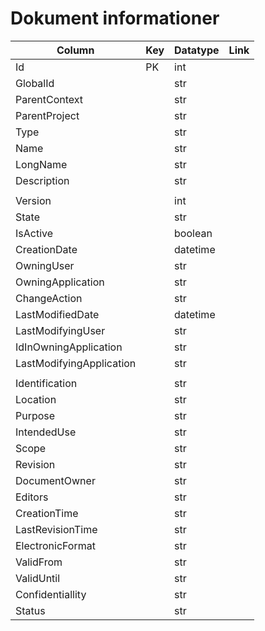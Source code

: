 # Dokument informationer

| Column                   | Key | Datatype | Link |
| ------------------------ | --- | -------- | ---- |
| Id                       | PK  | int      |      |
| GlobalId                 |     | str      |      |
| ParentContext            |     | str      |      |
| ParentProject            |     | str      |      |
| Type                     |     | str      |      |
| Name                     |     | str      |      |
| LongName                 |     | str      |      |
| Description              |     | str      |      |
|                          |     |          |      |
| Version                  |     | int      |      |
| State                    |     | str      |      |
| IsActive                 |     | boolean  |      |
| CreationDate             |     | datetime |      |
| OwningUser               |     | str      |      |
| OwningApplication        |     | str      |      |
| ChangeAction             |     | str      |      |
| LastModifiedDate         |     | datetime |      |
| LastModifyingUser        |     | str      |      |
| IdInOwningApplication    |     | str      |      |
| LastModifyingApplication |     | str      |      |
|                          |     |          |      |
| Identification           |     | str      |      |
| Location                 |     | str      |      |
| Purpose                  |     | str      |      |
| IntendedUse              |     | str      |      |
| Scope                    |     | str      |      |
| Revision                 |     | str      |      |
| DocumentOwner            |     | str      |      |
| Editors                  |     | str      |      |
| CreationTime             |     | str      |      |
| LastRevisionTime         |     | str      |      |
| ElectronicFormat         |     | str      |      |
| ValidFrom                |     | str      |      |
| ValidUntil               |     | str      |      |
| Confidentiallity         |     | str      |      |
| Status                   |     | str      |      |

